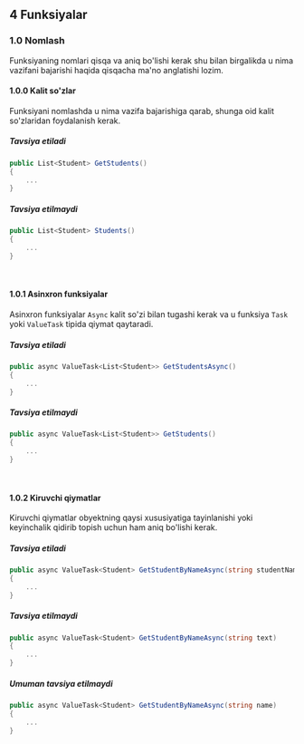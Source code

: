 ## 4 Funksiyalar

### 1.0 Nomlash
Funksiyaning nomlari qisqa va aniq bo'lishi kerak shu bilan birgalikda u nima vazifani bajarishi haqida qisqacha ma'no anglatishi lozim.

#### 1.0.0 Kalit so'zlar
Funksiyani nomlashda u nima vazifa bajarishiga qarab, shunga oid kalit so'zlaridan foydalanish kerak.
##### Tavsiya etiladi
```cs
public List<Student> GetStudents()
{
	...
}

```
##### Tavsiya etilmaydi
```cs
public List<Student> Students()
{
	...
}
```
<br />

#### 1.0.1 Asinxron funksiyalar
Asinxron funksiyalar ```Async``` kalit so'zi bilan tugashi kerak va u funksiya ```Task``` yoki ```ValueTask``` tipida qiymat qaytaradi.
##### Tavsiya etiladi
```cs
public async ValueTask<List<Student>> GetStudentsAsync()
{
	...
}
```
##### Tavsiya etilmaydi
```cs
public async ValueTask<List<Student>> GetStudents()
{
	...
}
```
<br />

#### 1.0.2 Kiruvchi qiymatlar
Kiruvchi qiymatlar obyektning qaysi xususiyatiga tayinlanishi yoki keyinchalik qidirib topish uchun ham aniq bo'lishi kerak.
##### Tavsiya etiladi
```cs
public async ValueTask<Student> GetStudentByNameAsync(string studentName)
{
	...
}
```
##### Tavsiya etilmaydi
```cs
public async ValueTask<Student> GetStudentByNameAsync(string text)
{
	...
}
```
##### Umuman tavsiya etilmaydi
```cs
public async ValueTask<Student> GetStudentByNameAsync(string name)
{
	...
}
```
